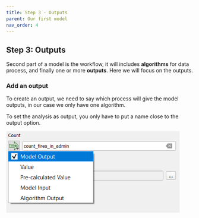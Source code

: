 ```yaml
---
title: Step 3 - Outputs
parent: Our first model
nav_order: 4
---
```


## Step 3: Outputs

Second part of a model is the workflow, it will includes **algorithms** for data process, and finally one or more **outputs**. Here we will focus on the outputs.

### **Add an output**

To create an output, we need to say which process will give the model outputs, in our case we only have one algorithm.

To set the analysis as output, you only have to put a name close to the output option.

![image](/assets/images/3_4_a_algorithm_parameter.png)
